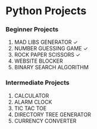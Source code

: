 # Python Projects

### Beginner Projects 
1. MAD LIBS GENERATOR ✓
2. NUMBER GUESSING GAME ✓
3. ROCK PAPER SCISSORS ✓
4. WEBSITE BLOCKER
5. BINARY SEARCH ALGORITHM

### Intermediate Projects 
1. CALCULATOR 
2. ALARM CLOCK 
3. TIC TAC TOE 
4. DIRECTORY TREE GENERATOR 
5. CURRENCY CONVERTER
